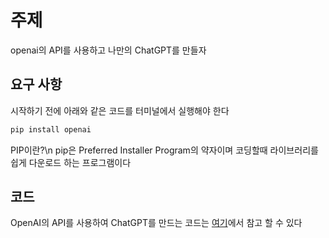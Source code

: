 

# 주제
openai의 API를 사용하고 나만의 ChatGPT를 만들자

## 요구 사항
시작하기 전에 아래와 같은 코드를 터미널에서 실행해야 한다
```python
pip install openai
```
PIP이란?\n
pip은 Preferred Installer Program의 약자이며 코딩할때 라이브러리를 쉽게 다운로드 하는 프로그램이다
## 코드
OpenAI의 API를 사용하여 ChatGPT를 만드는 코드는
[여기](Code.py)에서 참고 할 수 있다
